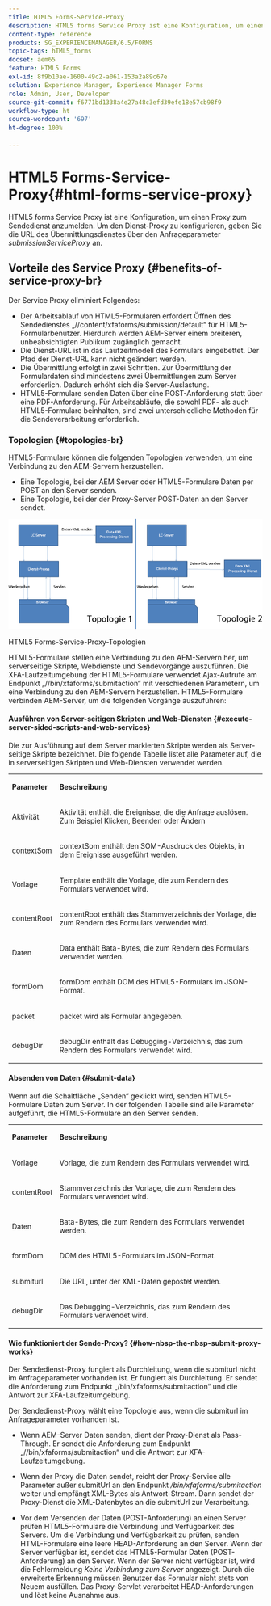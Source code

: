 ```yaml
---
title: HTML5 Forms-Service-Proxy
description: HTML5 forms Service Proxy ist eine Konfiguration, um einen Proxy zum Sendedienst anzumelden. Um den Dienst-Proxy zu konfigurieren, geben Sie die URL des Übermittlungsdienstes über den Anfrageparameter „submissionServiceProxy“ an.
content-type: reference
products: SG_EXPERIENCEMANAGER/6.5/FORMS
topic-tags: hTML5_forms
docset: aem65
feature: HTML5 Forms
exl-id: 8f9b10ae-1600-49c2-a061-153a2a89c67e
solution: Experience Manager, Experience Manager Forms
role: Admin, User, Developer
source-git-commit: f6771bd1338a4e27a48c3efd39efe18e57cb98f9
workflow-type: ht
source-wordcount: '697'
ht-degree: 100%

---
```


# HTML5 Forms-Service-Proxy{#html-forms-service-proxy}

HTML5 forms Service Proxy ist eine Konfiguration, um einen Proxy zum Sendedienst anzumelden. Um den Dienst-Proxy zu konfigurieren, geben Sie die URL des Übermittlungsdienstes über den Anfrageparameter *submissionServiceProxy* an.

## Vorteile des Service Proxy {#benefits-of-service-proxy-br}

Der Service Proxy eliminiert Folgendes:

* Der Arbeitsablauf von HTML5-Formularen erfordert Öffnen des Sendedienstes „//content/xfaforms/submission/default“ für HTML5-Formularbenutzer. Hierdurch werden AEM-Server einem breiteren, unbeabsichtigten Publikum zugänglich gemacht.
* Die Dienst-URL ist in das Laufzeitmodell des Formulars eingebettet. Der Pfad der Dienst-URL kann nicht geändert werden.
* Die Übermittlung erfolgt in zwei Schritten. Zur Übermittlung der Formulardaten sind mindestens zwei Übermittlungen zum Server erforderlich. Dadurch erhöht sich die Server-Auslastung.
* HTML5-Formulare senden Daten über eine POST-Anforderung statt über eine PDF-Anforderung. Für Arbeitsabläufe, die sowohl PDF- als auch HTML5-Formulare beinhalten, sind zwei unterschiedliche Methoden für die Sendeverarbeitung erforderlich.

### Topologien {#topologies-br}

HTML5-Formulare können die folgenden Topologien verwenden, um eine Verbindung zu den AEM-Servern herzustellen.

* Eine Topologie, bei der AEM Server oder HTML5-Formulare Daten per POST an den Server senden.
* Eine Topologie, bei der der Proxy-Server POST-Daten an den Server sendet.

![HTML5 forms Service Proxy-Topologien](assets/topology.png)

HTML5 Forms-Service-Proxy-Topologien

HTML5-Formulare stellen eine Verbindung zu den AEM-Servern her, um serverseitige Skripte, Webdienste und Sendevorgänge auszuführen. Die XFA-Laufzeitumgebung der HTML5-Formulare verwendet Ajax-Aufrufe am Endpunkt „//bin/xfaforms/submitaction“ mit verschiedenen Parametern, um eine Verbindung zu den AEM-Servern herzustellen. HTML5-Formulare verbinden AEM-Server, um die folgenden Vorgänge auszuführen:

#### Ausführen von Server-seitigen Skripten und Web-Diensten {#execute-server-sided-scripts-and-web-services}

Die zur Ausführung auf dem Server markierten Skripte werden als Server-seitige Skripte bezeichnet. Die folgende Tabelle listet alle Parameter auf, die in serverseitigen Skripten und Web-Diensten verwendet werden.

<table>
 <tbody>
  <tr>
   <td><p><strong>Parameter</strong></p> </td>
   <td><p><strong>Beschreibung</strong></p> </td>
  </tr>
  <tr>
   <td><p>Aktivität</p> </td>
   <td><p>Aktivität enthält die Ereignisse, die die Anfrage auslösen. Zum Beispiel Klicken, Beenden oder Ändern</p> </td>
  </tr>
  <tr>
   <td><p>contextSom</p> </td>
   <td><p>contextSom enthält den SOM-Ausdruck des Objekts, in dem Ereignisse ausgeführt werden.</p> </td>
  </tr>
  <tr>
   <td><p>Vorlage</p> </td>
   <td><p>Template enthält die Vorlage, die zum Rendern des Formulars verwendet wird.</p> </td>
  </tr>
  <tr>
   <td><p>contentRoot</p> </td>
   <td><p>contentRoot enthält das Stammverzeichnis der Vorlage, die zum Rendern des Formulars verwendet wird.</p> </td>
  </tr>
  <tr>
   <td><p>Daten</p> </td>
   <td><p>Data enthält Bata-Bytes, die zum Rendern des Formulars verwendet werden.</p> </td>
  </tr>
  <tr>
   <td><p>formDom</p> </td>
   <td><p>formDom enthält DOM des HTML5-Formulars im JSON-Format.</p> </td>
  </tr>
  <tr>
   <td><p>packet</p> </td>
   <td><p>packet wird als Formular angegeben.</p> </td>
  </tr>
  <tr>
   <td><p>debugDir</p> </td>
   <td><p>debugDir enthält das Debugging-Verzeichnis, das zum Rendern des Formulars verwendet wird.</p> </td>
  </tr>
 </tbody>
</table>

#### Absenden von Daten {#submit-data}

Wenn auf die Schaltfläche „Senden“ geklickt wird, senden HTML5-Formulare Daten zum Server. In der folgenden Tabelle sind alle Parameter aufgeführt, die HTML5-Formulare an den Server senden.

<table>
 <tbody>
  <tr>
   <td><p><strong>Parameter</strong></p> </td>
   <td><p><strong>Beschreibung</strong></p> </td>
  </tr>
  <tr>
   <td><p>Vorlage</p> </td>
   <td><p>Vorlage, die zum Rendern des Formulars verwendet wird.</p> </td>
  </tr>
  <tr>
   <td><p>contentRoot</p> </td>
   <td><p>Stammverzeichnis der Vorlage, die zum Rendern des Formulars verwendet wird.</p> </td>
  </tr>
  <tr>
   <td><p>Daten</p> </td>
   <td><p>Bata-Bytes, die zum Rendern des Formulars verwendet werden.</p> </td>
  </tr>
  <tr>
   <td><p>formDom</p> </td>
   <td><p>DOM des HTML5-Formulars im JSON-Format.</p> </td>
  </tr>
  <tr>
   <td><p>submiturl</p> </td>
   <td><p>Die URL, unter der XML-Daten gepostet werden.</p> </td>
  </tr>
  <tr>
   <td><p>debugDir</p> </td>
   <td><p>Das Debugging-Verzeichnis, das zum Rendern des Formulars verwendet wird.</p> </td>
  </tr>
 </tbody>
</table>

#### Wie funktioniert der Sende-Proxy? {#how-nbsp-the-nbsp-submit-proxy-works}

Der Sendedienst-Proxy fungiert als Durchleitung, wenn die submiturl nicht im Anfrageparameter vorhanden ist. Er fungiert als Durchleitung. Er sendet die Anforderung zum Endpunkt „/bin/xfaforms/submitaction“ und die Antwort zur XFA-Laufzeitumgebung.

Der Sendedienst-Proxy wählt eine Topologie aus, wenn die submiturl im Anfrageparameter vorhanden ist.

* Wenn AEM-Server Daten senden, dient der Proxy-Dienst als Pass-Through. Er sendet die Anforderung zum Endpunkt „//bin/xfaforms/submitaction“ und die Antwort zur XFA-Laufzeitumgebung.
* Wenn der Proxy die Daten sendet, reicht der Proxy-Service alle Parameter außer submitUrl an den Endpunkt */bin/xfaforms/submitaction* weiter und empfängt XML-Bytes als Antwort-Stream. Dann sendet der Proxy-Dienst die XML-Datenbytes an die submitUrl zur Verarbeitung.

* Vor dem Versenden der Daten (POST-Anforderung) an einen Server prüfen HTML5-Formulare die Verbindung und Verfügbarkeit des Servers. Um die Verbindung und Verfügbarkeit zu prüfen, senden HTML-Formulare eine leere HEAD-Anforderung an den Server. Wenn der Server verfügbar ist, sendet das HTML5-Formular Daten (POST-Anforderung) an den Server. Wenn der Server nicht verfügbar ist, wird die Fehlermeldung *Keine Verbindung zum Server* angezeigt. Durch die erweiterte Erkennung müssen Benutzer das Formular nicht stets von Neuem ausfüllen. Das Proxy-Servlet verarbeitet HEAD-Anforderungen und löst keine Ausnahme aus.
